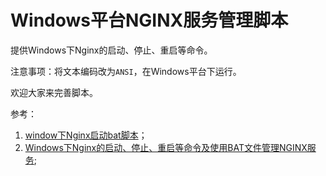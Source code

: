 # Windows平台NGINX服务管理脚本

提供Windows下Nginx的启动、停止、重启等命令。

注意事项：将文本编码改为`ANSI`，在Windows平台下运行。

欢迎大家来完善脚本。


参考：

1. [window下Nginx启动bat脚本](https://blog.csdn.net/hg2726028/article/details/78062316)；
2. [Windows下Nginx的启动、停止、重启等命令及使用BAT文件管理NGINX服务](https://www.4spaces.org/windows-nginx-command);